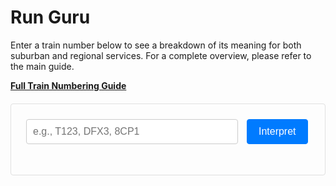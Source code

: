 # Run Guru

Enter a train number below to see a breakdown of its meaning for both suburban and regional services. For a complete overview, please refer to the main guide.

**[Full Train Numbering Guide](../../../Train-Spotting/Train-Numbering-Guide.md)**

<style>
    .run-guru-container {
        background-color: #fdfdfd;
        border: 1px solid #e0e0e0;
        padding: 24px;
        border-radius: 4px;
        max-width: 700px;
        margin: 20px 0;
    }
    #runNumberInput {
        box-sizing: border-box;
        width: calc(100% - 115px);
        padding: 10px;
        font-size: 16px;
        border: 1px solid #ccc;
        border-radius: 4px;
        margin-right: 10px;
        vertical-align: middle;
    }
    .run-guru-container button {
        padding: 10px 18px;
        font-size: 16px;
        cursor: pointer;
        border-radius: 4px;
        border: 1px solid #007bff;
        background-color: #007bff;
        color: white;
        vertical-align: middle;
    }
    #results {
        margin-top: 25px;
        line-height: 1.7;
    }
    #results h3 {
        font-size: 1.4em;
        margin-bottom: 20px;
        font-weight: 600;
    }
    #results h4 {
        font-size: 1.2em;
        font-weight: 600;
        margin-top: 25px;
        margin-bottom: 15px;
        padding-bottom: 8px;
        border-bottom: 1px solid #eee;
    }
    .result-item {
        margin-bottom: 8px;
    }
    .result-item strong {
        font-weight: 600;
        margin-right: 5px;
    }
    .not-found {
        color: #999;
        font-style: italic;
    }
</style>

<div class="run-guru-container">
    <input type="text" id="runNumberInput" placeholder="e.g., T123, DFX3, 8CP1" onkeyup="if(event.keyCode===13){interpretRun();}">
    <button onclick="interpretRun()">Interpret</button>
    <div id="results"></div>
</div>

<script>
    function interpretRun() {
        const runNumber = document.getElementById('runNumberInput').value.trim().toUpperCase();
        const resultsDiv = document.getElementById('results');
        resultsDiv.innerHTML = '';

        if (!runNumber || runNumber.length < 2) {
            resultsDiv.innerHTML = '<p class="not-found">Please enter a valid train number (at least 2 characters).</p>';
            return;
        }

        fetch('data.json')
            .then(response => {
                if (!response.ok) {
                    throw new Error('Network response was not ok');
                }
                return response.json();
            })
            .then(data => {
                const [char1, char2, char3, char4] = [...runNumber];
                const combo23 = char2 && char3 ? char2 + char3 : null;
                let outputHtml = `<h3>Interpretation for: ${runNumber}</h3>`;
                
                // --- SUBURBAN INTERPRETATION ---
                outputHtml += `<h4>SEQ Suburban Interpretation</h4>`;
                
                const s_char1 = data.suburban.first[char1] || '<span class="not-found">No suburban meaning.</span>';
                outputHtml += `<div class="result-item"><strong>1st Char ('${char1}'):</strong> ${s_char1}</div>`;

                const s_char2 = data.suburban.second[char2] || '<span class="not-found">Not a suburban route code.</span>';
                outputHtml += `<div class="result-item"><strong>2nd Char ('${char2}'):</strong> ${s_char2}</div>`;
                
                let s_char3 = '<span class="not-found">Not specified or standard.</span>';
                if (char3) {
                    const specialCombo = data.suburban.combinations[combo23];
                    if (specialCombo) {
                        s_char3 = `(Special Combo '${combo23}') ${specialCombo}`;
                    } else if (/[0-9]/.test(char3)) {
                        s_char3 = data.suburban.third.numeric_default;
                    } else {
                        s_char3 = data.suburban.third[char3] || '<span class="not-found">Unknown express/peak code.</span>';
                    }
                }
                outputHtml += `<div class="result-item"><strong>3rd Char ('${char3 || ''}'):</strong> ${s_char3}</div>`;

                let s_char4 = '<span class="not-found">Not specified.</span>';
                if (char4 && /[0-9]/.test(char4)) {
                   s_char4 = parseInt(char4) % 2 === 0 ? data.suburban.fourth.even : data.suburban.fourth.odd;
                }
                outputHtml += `<div class="result-item"><strong>4th Char ('${char4 || ''}'):</strong> ${s_char4}</div>`;


                // --- REGIONAL INTERPRETATION ---
                outputHtml += `<h4>Regional Interpretation</h4>`;

                let r_char1 = data.regional.first[char1] || '<span class="not-found">No regional meaning.</span>';
                if (Array.isArray(r_char1)) {
                    r_char1 = r_char1.join('<br>&nbsp;&nbsp;&nbsp;&nbsp;&nbsp;&nbsp;&nbsp;&nbsp;&nbsp;&nbsp;&nbsp;&nbsp;&nbsp;&nbsp;&nbsp;&nbsp;&nbsp;&nbsp;&nbsp;&nbsp;- ');
                }
                outputHtml += `<div class="result-item"><strong>1st Char ('${char1}'):</strong> ${r_char1}</div>`;
                
                const r_char2 = findRegionalMeaning(data.regional.second, char2) || '<span class="not-found">Not a regional destination code.</span>';
                outputHtml += `<div class="result-item"><strong>2nd Char ('${char2}'):</strong> ${r_char2}</div>`;

                let r_char3 = '<span class="not-found">Not specified or part of train ID.</span>';
                if (char3) {
                    const specialCombo = data.regional.combinations[combo23];
                     if (specialCombo) {
                        r_char3 = `(Special Combo '${combo23}') ${specialCombo}`;
                    } else if (/[0-9]/.test(char3)) {
                        r_char3 = "Part of the train's ID number.";
                    } else {
                        r_char3 = findRegionalMeaning(data.regional.third, char3) || '<span class="not-found">Unknown special use code.</span>';
                    }
                }
                outputHtml += `<div class="result-item"><strong>3rd Char ('${char3 || ''}'):</strong> ${r_char3}</div>`;

                let r_char4 = '<span class="not-found">Not specified.</span>';
                if (char4 && /[0-9]/.test(char4)) {
                   r_char4 = parseInt(char4) % 2 === 0 ? data.regional.fourth.even : data.regional.fourth.odd;
                }
                outputHtml += `<div class="result-item"><strong>4th Char ('${char4 || ''}'):</strong> ${r_char4}</div>`;

                resultsDiv.innerHTML = outputHtml;
            })
            .catch(error => {
                resultsDiv.innerHTML = `<p class="not-found">Error: Could not load interpretation data. Please check console for details.</p>`;
                console.error('Error fetching data.json:', error);
            });
    }

    function findRegionalMeaning(categoryData, char) {
        for (const category in categoryData) {
            if (categoryData[category][char]) {
                const categoryName = category.replace(/_/g, ' ').replace(/\b\w/g, l => l.toUpperCase());
                return `${categoryData[category][char]} (${categoryName})`;
            }
        }
        return null;
    }
</script>